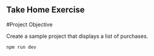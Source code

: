 ## Take Home Exercise
#Project Objective


Create a sample project that displays a list of purchases.


```bash
npm run dev
```
